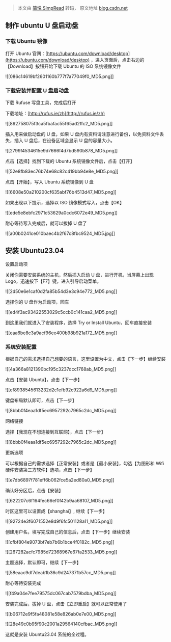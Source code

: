 > 本文由 [简悦 SimpRead](http://ksria.com/simpread/) 转码， 原文地址 [blog.csdn.net](https://blog.csdn.net/Guzarish/article/details/135205790)

制作 ubuntu U 盘启动盘
----------------

### 下载 Ubuntu 镜像

打开 Ubuntu 官网：[https://ubuntu.com/download/desktop](https://ubuntu.com/download/desktop) ，进入页面后，点击右边的【Download】按钮开始下载 Ubuntu 的 ISO 系统镜像文件

![[086c14619bf2601160b777f7a77049f0_MD5.png]]

### 下载安装并配置 U 盘启动盘

下载 Rufuse 写盘工具，完成后打开

下载地址：[http://rufus.ie/zh](http://rufus.ie/zh)

![[892758075f3ca5fbafac55f65ad2ffc2_MD5.png]]

插入用来做启动盘的 U 盘，如果 U 盘内有资料请注意进行备份，以免资料文件丢失，插入 U 盘后，在设备区域会显示 U 盘的容量大小。

![[2799f4534615e9d7666f4d7bd590b878_MD5.png]]

点击【选择】找到下载的 Ubuntu 系统镜像文件后，点击【打开】

![[52e8fb83ec76b74e68c82c419bb94e8e_MD5.png]]

点击【开始】，写入 Ubuntu 系统镜像到 U 盘

![[6608e50a210200cf635abf76b4513d47_MD5.png]]

如果出现以下提示，选择以 ISO 镜像模式写入，点击【OK】

![[ede5e8ebfc2971c53629a0cdc6072e49_MD5.png]]

耐心等待写入完成后，就可以拔掉 U 盘了

![[a00b0241ce010baec4b2f67c8fbc9524_MD5.jpg]]

安装 Ubuntu23.04
--------------

设置启动项

关闭你需要安装系统的主机，然后插入启动 U 盘，进行开机，当屏幕上出现 Logo，迅速按下【F7】键，进入引导启动菜单。

![[2d50e6e1caf0d2fa85b54d3e3c94e772_MD5.png]]

选择你的 U 盘作为启动项，回车

![[ed4f3ac93422553029c5ccb0c141caa2_MD5.png]]

到这里我们就进入了安装程序，选择 Try or Install Ubuntu，回车直接安装

![[eaa6be8c3a9acf96ee400b98b921a172_MD5.png]]

### 系统安装配置

根据自己的需求选择自己想要的语言，这里设置为中文，点击【下一步】继续安装

![[4a366a8121390bc195c3237dcc1768ab_MD5.png]]

点击【安装 Ubuntu】，点击【下一步】

![[ef8938545613232d2c1efb92c922a6d9_MD5.png]]

键盘布局默认即可，点击【下一步】

![[8bbb0f4eaa1df5ec6957292c7965c2dc_MD5.png]]

网络链接

选择【我现在不想连接到互联网】，点击【下一步】

![[8bbb0f4eaa1df5ec6957292c7965c2dc_MD5.png]]

更新选项

可以根据自己的需求选择【正常安装】或者是【最小安装】，勾选【为图形和 Wifi 硬件安装第三方软件】选项，点击【下一步】

![[e7db6897f781eff6b062fce5a2ed80a0_MD5.png]]

确认好分区后，点击【安装】

![[622207c6f164fec66ef0f42b9aa68107_MD5.png]]

时区这里可以设置成【shanghai】, 继续【下一步】

![[92724e3f6071552e8d9f6fc501128a11_MD5.png]]

创建用户名，填写完成自己的信息后，点击【下一步】继续安装

![[cfbf804e9073bf7eb7b6b1bce4f0182c_MD5.png]]

![[267282acfc7985d72368967e67fa2533_MD5.png]]

主题选择，默认即可，继续【下一步】

![[58eaac9df7deab1b36c9d247371b57cc_MD5.png]]

耐心等待安装完成

![[f49a04e7fee79575dc067cab7579bdba_MD5.png]]

安装完成后，拔掉 U 盘，点击【立即重启】就可以正常使用了

![[b06712e9f5fa48081e58e826ab0e7e00_MD5.png]]

![[28e49c0b95f90c2001a29564140cfbac_MD5.png]]

这就是安装 Ubuntu23.04 系统的全过程。